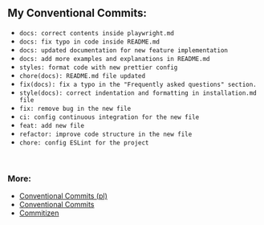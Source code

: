 ## My Conventional Commits:

- `docs: correct contents inside playwright.md`
- `docs: fix typo in code inside README.md`
- `docs: updated documentation for new feature implementation`
- `docs: add more examples and explanations in README.md`
- `styles: format code with new prettier config`
- `chore(docs): README.md file updated`
- `fix(docs): fix a typo in the "Frequently asked questions" section.`
- `style(docs): correct indentation and formatting in installation.md file`
- `fix: remove bug in the new file`
- `ci: config continuous integration for the new file`
- `feat: add new file`
- `refactor: improve code structure in the new file`
- `chore: config ESLint for the project`

<br>

### More:

- [Conventional Commits (pl)](https://highlab.pl/conventional-commits/)
- [Conventional Commits](https://www.conventionalcommits.org/en/v1.0.0/)
- [Commitizen](https://github.com/commitizen/cz-cli)
